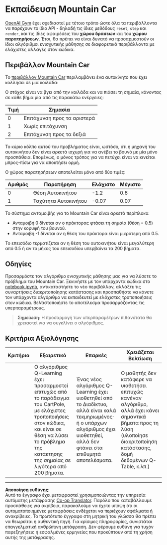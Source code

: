 <!--
CO_OP_TRANSLATOR_METADATA:
{
  "original_hash": "1f2b7441745eb52e25745423b247016b",
  "translation_date": "2025-09-05T01:18:48+00:00",
  "source_file": "8-Reinforcement/2-Gym/assignment.md",
  "language_code": "el"
}
-->
# Εκπαίδευση Mountain Car

[OpenAI Gym](http://gym.openai.com) έχει σχεδιαστεί με τέτοιο τρόπο ώστε όλα τα περιβάλλοντα να παρέχουν το ίδιο API - δηλαδή τις ίδιες μεθόδους `reset`, `step` και `render`, και τις ίδιες αφαιρέσεις του **χώρου δράσεων** και του **χώρου παρατηρήσεων**. Έτσι, θα πρέπει να είναι δυνατό να προσαρμοστούν οι ίδιοι αλγόριθμοι ενισχυτικής μάθησης σε διαφορετικά περιβάλλοντα με ελάχιστες αλλαγές στον κώδικα.

## Περιβάλλον Mountain Car

Το [περιβάλλον Mountain Car](https://gym.openai.com/envs/MountainCar-v0/) περιλαμβάνει ένα αυτοκίνητο που έχει κολλήσει σε μια κοιλάδα:

Ο στόχος είναι να βγει από την κοιλάδα και να πιάσει τη σημαία, κάνοντας σε κάθε βήμα μία από τις παρακάτω ενέργειες:

| Τιμή | Σημασία |
|---|---|
| 0 | Επιτάχυνση προς τα αριστερά |
| 1 | Χωρίς επιτάχυνση |
| 2 | Επιτάχυνση προς τα δεξιά |

Το κύριο κόλπο αυτού του προβλήματος είναι, ωστόσο, ότι η μηχανή του αυτοκινήτου δεν είναι αρκετά ισχυρή για να ανέβει το βουνό με μία μόνο προσπάθεια. Επομένως, ο μόνος τρόπος για να πετύχει είναι να κινείται μπρος-πίσω για να αποκτήσει ορμή.

Ο χώρος παρατηρήσεων αποτελείται μόνο από δύο τιμές:

| Αριθμός | Παρατήρηση  | Ελάχιστο | Μέγιστο |
|-----|--------------|-----|-----|
|  0  | Θέση Αυτοκινήτου | -1.2 | 0.6 |
|  1  | Ταχύτητα Αυτοκινήτου | -0.07 | 0.07 |

Το σύστημα ανταμοιβής για το Mountain Car είναι αρκετά περίπλοκο:

 * Ανταμοιβή 0 δίνεται αν ο πράκτορας φτάσει τη σημαία (θέση = 0.5) στην κορυφή του βουνού.
 * Ανταμοιβή -1 δίνεται αν η θέση του πράκτορα είναι μικρότερη από 0.5.

Το επεισόδιο τερματίζεται αν η θέση του αυτοκινήτου είναι μεγαλύτερη από 0.5 ή αν το μήκος του επεισοδίου υπερβαίνει τα 200 βήματα.

## Οδηγίες

Προσαρμόστε τον αλγόριθμο ενισχυτικής μάθησης μας για να λύσετε το πρόβλημα του Mountain Car. Ξεκινήστε με τον υπάρχοντα κώδικα στο [notebook.ipynb](../../../../8-Reinforcement/2-Gym/notebook.ipynb), αντικαταστήστε το νέο περιβάλλον, αλλάξτε τις συναρτήσεις διακριτοποίησης κατάστασης και προσπαθήστε να κάνετε τον υπάρχοντα αλγόριθμο να εκπαιδευτεί με ελάχιστες τροποποιήσεις στον κώδικα. Βελτιστοποιήστε το αποτέλεσμα προσαρμόζοντας τις υπερπαραμέτρους.

> **Σημείωση**: Η προσαρμογή των υπερπαραμέτρων πιθανότατα θα χρειαστεί για να συγκλίνει ο αλγόριθμος.

## Κριτήρια Αξιολόγησης

| Κριτήριο | Εξαιρετικό | Επαρκές | Χρειάζεται Βελτίωση |
| -------- | --------- | -------- | ----------------- |
|          | Ο αλγόριθμος Q-Learning έχει προσαρμοστεί επιτυχώς από το παράδειγμα του CartPole, με ελάχιστες τροποποιήσεις στον κώδικα, και είναι σε θέση να λύσει το πρόβλημα της κατάκτησης της σημαίας σε λιγότερα από 200 βήματα. | Ένας νέος αλγόριθμος Q-Learning έχει υιοθετηθεί από το Διαδίκτυο, αλλά είναι καλά τεκμηριωμένος· ή ο υπάρχων αλγόριθμος έχει υιοθετηθεί, αλλά δεν φτάνει στα επιθυμητά αποτελέσματα. | Ο μαθητής δεν κατάφερε να υιοθετήσει επιτυχώς κανέναν αλγόριθμο, αλλά έχει κάνει σημαντικά βήματα προς τη λύση (υλοποίησε διακριτοποίηση κατάστασης, δομή δεδομένων Q-Table, κ.λπ.) |

---

**Αποποίηση ευθύνης**:  
Αυτό το έγγραφο έχει μεταφραστεί χρησιμοποιώντας την υπηρεσία αυτόματης μετάφρασης [Co-op Translator](https://github.com/Azure/co-op-translator). Παρόλο που καταβάλλουμε προσπάθειες για ακρίβεια, παρακαλούμε να έχετε υπόψη ότι οι αυτοματοποιημένες μεταφράσεις ενδέχεται να περιέχουν σφάλματα ή ανακρίβειες. Το πρωτότυπο έγγραφο στη μητρική του γλώσσα θα πρέπει να θεωρείται η αυθεντική πηγή. Για κρίσιμες πληροφορίες, συνιστάται επαγγελματική ανθρώπινη μετάφραση. Δεν φέρουμε ευθύνη για τυχόν παρεξηγήσεις ή εσφαλμένες ερμηνείες που προκύπτουν από τη χρήση αυτής της μετάφρασης.